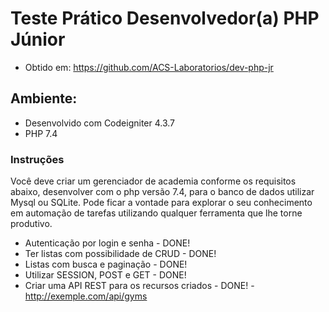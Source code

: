 #  Teste Prático Desenvolvedor(a) PHP Júnior
 - Obtido em: https://github.com/ACS-Laboratorios/dev-php-jr

## Ambiente:
 - Desenvolvido com Codeigniter 4.3.7 
 - PHP 7.4

### Instruções

Você deve criar um gerenciador de academia conforme os requisitos abaixo, desenvolver com o php versão 7.4, para o banco de dados utilizar Mysql ou SQLite. Pode ficar a vontade para explorar o seu conhecimento em automação de tarefas utilizando qualquer ferramenta que lhe torne produtivo.

-   Autenticação por login e senha - DONE!
-   Ter listas com possibilidade de CRUD - DONE!
-   Listas com busca e paginação - DONE!
-   Utilizar SESSION, POST e GET - DONE!
-   Criar uma API REST para os recursos criados - DONE! - http://exemple.com/api/gyms